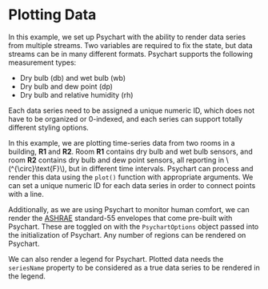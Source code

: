 # Plotting Data

In this example, we set up Psychart with the ability to render data series from multiple streams. Two variables are required to fix the state, but data streams can be in many different formats. Psychart supports the following measurement types:

- Dry bulb (db) and wet bulb (wb)
- Dry bulb and dew point (dp)
- Dry bulb and relative humidity (rh)

Each data series need to be assigned a unique numeric ID, which does not have to be organized or 0-indexed, and each series can support totally different styling options.

In this example, we are plotting time-series data from two rooms in a building, **R1** and **R2**. Room **R1** contains dry bulb and wet bulb sensors, and room **R2** contains dry bulb and dew point sensors, all reporting in \\\(^{\circ}\text{F}\\\), but in different time intervals. Psychart can process and render this data using the `plot()` function with appropriate arguments. We can set a unique numeric ID for each data series in order to connect points with a line.

Additionally, as we are using Psychart to monitor human comfort, we can render the [ASHRAE](https://www.ashrae.org/) standard-55 envelopes that come pre-built with Psychart. These are toggled on with the `PsychartOptions` object passed into the initialization of Psychart. Any number of regions can be rendered on Psychart.

We can also render a legend for Psychart. Plotted data needs the `seriesName` property to be considered as a true data series to be rendered in the legend.